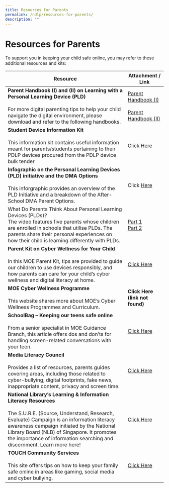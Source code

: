 ```yaml
---
title: Resources for Parents
permalink: /ndlp/resources-for-parents/
description: ""
---
```

# **Resources for Parents**

To support you in keeping your child safe online, you may refer to these additional resources and kits:


| Resource 	| Attachment / Link 	|
|---	|---	|
| **Parent Handbook (I) and (II) on Learning with a Personal Learning Device (PLD)**<br><br>For more digital parenting tips to help your child navigate the digital environment, please download and refer to the following handbooks. 	| [Parent Handbook (I)](/files/IP2-Parent-Handbook-I-on-Learning-with-a-PLD_8-Dec-21.pdf)<br><br>[Parent Handbook (II)](/files/IP3%20-%20Parent%20Handbook%20(II)%20on%20Learning%20with%20a%20PLD_8%20Dec%2021.pdf)	|
| **Student Device Information Kit**<br><br>This information kit contains useful information meant for parents/students pertaining to their PDLP devices procured from the PDLP device bulk tender 	| Click [Here](/files/Student-Device-Information-Kit-1.pdf) 	|
| **Infographic on the Personal Learning Devices (PLD) initiative and the DMA Options**<br><br>This inforgraphic provides an overview of the PLD Initiative and a breakdown of the After-School DMA Parent Options. 	| Click [Here](/files/Infographic-on-the-PLD-Initiative-and-DMA-Parent-Options_Mar-2022.pdf) 	|
| What Do Parents Think About Personal Learning Devices (PLDs)? <br>The video features five parents whose children are enrolled in schools that utilise PLDs. The parents share their personal experiences on how their child is learning differently with PLDs. 	| [Part 1](https://go.gov.sg/parent-voxpop-1)<br>[Part 2](https://go.gov.sg/parent-voxpop-2) 	|
| **Parent Kit on Cyber Wellness for Your Child**<br><br>In this MOE Parent Kit, tips are provided to guide our children to use devices responsibly, and how parents can care for your child’s cyber wellness and digital literacy at home. 	|  [Click Here](https://go.gov.sg/moe-cyber-wellness) 	|
| **MOE Cyber Wellness Programme**<br><br>This website shares more about MOE’s Cyber Wellness Programmes and Curriculum. 	|  **Click Here (link not found)** 	|
| **SchoolBag – Keeping our teens safe online**<br><br>From a senior specialist in MOE Guidance Branch, this article offers dos and don’ts for handling screen-related conversations with your teen. 	| [Click Here](https://www.schoolbag.edu.sg/story/keeping-our-teens-safe-online)	|
| **Media Literacy Council**<br><br>Provides a list of resources, parents guides covering areas, including those related to cyber-bullying, digital footprints, fake news, inappropriate content, privacy and screen time. 	|  [Click Here](https://go.gov.sg/better-internet-sg) 	|
| **National Library’s Learning & Information Literacy Resources**<br><br>The S.U.R.E. (Source, Understand, Research, Evaluate) Campaign is an information literacy awareness campaign initiated by the National Library Board (NLB) of Singapore. It promotes the importance of information searching and discernment. Learn more here! 	| [Click Here](https://sure.nlb.gov.sg/)	|
| **TOUCH Community Services**<br><br>This site offers tips on how to keep your family safe online in areas like gaming, social media and cyber bullying. 	|  [Click Here](https://sure.nlb.gov.sg/) 	|
